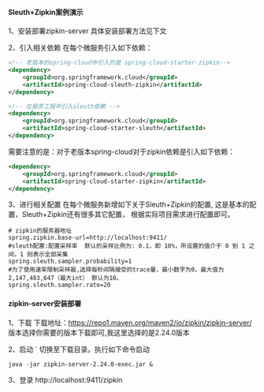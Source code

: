 
#### Sleuth+Zipkin案例演示

1、安装部署zipkin-server
具体安装部署方法见下文

2、引入相关依赖
在每个微服务引入如下依赖：
```xml
<!-- 老版本的spring-cloud中引入的是 spring-cloud-starter-zipkin-->
<dependency>
    <groupId>org.springframework.cloud</groupId>
    <artifactId>spring-cloud-sleuth-zipkin</artifactId>
</dependency>

<!-- 在服务工程中引入sleuth依赖 -->
<dependency>
    <groupId>org.springframework.cloud</groupId>
    <artifactId>spring-cloud-starter-sleuth</artifactId>
</dependency>
```

需要注意的是：对于老版本spring-cloud对于zipkin依赖是引入如下依赖：
```xml
<dependency>
    <groupId>org.springframework.cloud</groupId>
    <artifactId>spring-cloud-starter-zipkin</artifactId>
</dependency>
```

3、进行相关配置
在每个微服务新增如下关于Sleuth+Zipkin的配置, 这是基本的配置，Sleuth+Zipkin还有很多其它配置，
根据实际项目需求进行配置即可。
```properties
# zipkin的服务器地址
spring.zipkin.base-url=http://localhost:9411/
#sleuth配置:配置采样率  默认的采样比例为: 0.1，即 10%，所设置的值介于 0 到 1 之间，1 则表示全部采集
spring.sleuth.sampler.probability=1
#为了使用速率限制采样器,选择每秒间隔接受的trace量，最小数字为0，最大值为2,147,483,647（最大int） 默认为10。
spring.sleuth.sampler.rate=20
```



#### zipkin-server安装部署
1、下载
下载地址：https://repo1.maven.org/maven2/io/zipkin/zipkin-server/
版本选择你需要的版本下载即可,我这里选择的是2.24.0版本

2、启动
`
切换至下载目录。执行如下命令启动
```shell script
java -jar zipkin-server-2.24.0-exec.jar &
```

3、登录
http://localhost:9411/zipkin